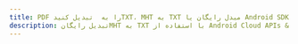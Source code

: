 ---title: PDF را به  تبدیل کنیدTXT، MHT به TXT مبدل رایگان یا Android SDKdescription: تبدیل رایگانMHT به TXT با استفاده از Android Cloud APIs & SDK همچنین اسناد PDF را در Cloud ایجاد، ویرایش و رندر کنید.---
